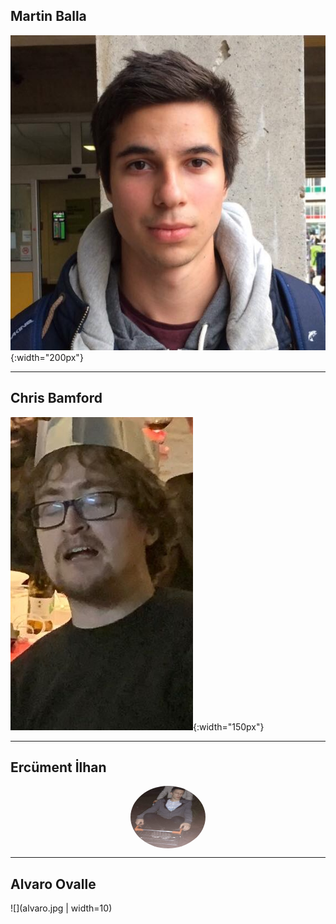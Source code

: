 ## Martin Balla

![](martin.png){:width="200px"}
<!--<img src=".png" width="75">-->

---

## Chris Bamford

![](bamford.jpg){:width="150px"}

---

## Ercüment İlhan

<img style="border-radius: 50%;width: 120px;height: 100px;display: block; margin: 0 auto;" src="/ercument.jpg" alt="archive footage" />

---

## Alvaro Ovalle

![](alvaro.jpg | width=10)
